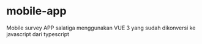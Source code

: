 # mobile-app

Mobile survey APP salatiga menggunakan VUE 3 yang sudah dikonversi ke javascript dari typescript

